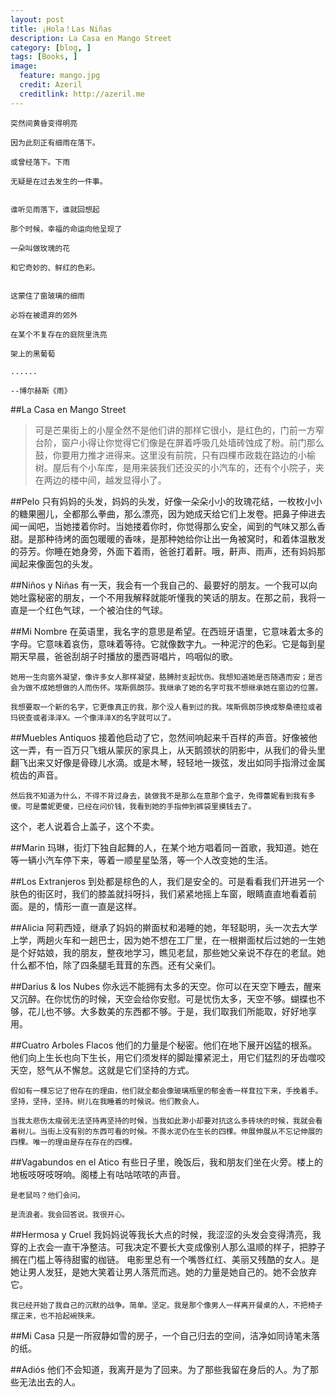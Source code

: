 ```yaml
---
layout: post  
title: ¡Hola！Las Niñas
description: La Casa en Mango Street  
category: [blog, ]  
tags: [Books, ]  
image:
  feature: mango.jpg
  credit: Azeril
  creditlink: http://azeril.me  
---
```


	突然间黄昏变得明亮

	因为此刻正有细雨在落下。

	或曾经落下。下雨

	无疑是在过去发生的一件事。


	谁听见雨落下，谁就回想起

	那个时候，幸福的命运向他呈现了

	一朵叫做玫瑰的花

	和它奇妙的、鲜红的色彩。


	这蒙住了窗玻璃的细雨

	必将在被遗弃的郊外

	在某个不复存在的庭院里洗亮

	架上的黑葡萄

	......

	--博尔赫斯《雨》


##La Casa en Mango Street
> 可是芒果街上的小屋全然不是他们讲的那样它很小，是红色的，门前一方窄台阶，窗户小得让你觉得它们像是在屏着呼吸几处墙砖蚀成了粉。前门那么鼓，你要用力推才进得来。这里没有前院，只有四棵市政栽在路边的小榆树。屋后有个小车库，是用来装我们还没买的小汽车的，还有个小院子，夹在两边的楼中间，越发显得小了。

##Pelo
	只有妈妈的头发，妈妈的头发，好像一朵朵小小的玫瑰花结，一枚枚小小的糖果圈儿，全都那么拳曲，那么漂亮，因为她成天给它们上发卷。把鼻子伸进去闻一闻吧，当她搂着你时。当她搂着你时，你觉得那么安全，闻到的气味又那么香甜。是那种待烤的面包暖暖的香味，是那种她给你让出一角被窝时，和着体温散发的芬芳。你睡在她身旁，外面下着雨，爸爸打着鼾。哦，鼾声、雨声，还有妈妈那闻起来像面包的头发。

##Niños y Niñas
	有一天，我会有一个我自己的、最要好的朋友。一个我可以向她吐露秘密的朋友，一个不用我解释就能听懂我的笑话的朋友。在那之前，我将一直是一个红色气球，一个被泊住的气球。

##Mi Nombre
	在英语里，我名字的意思是希望。在西班牙语里，它意味着太多的字母。它意味着哀伤，意味着等待。它就像数字九。一种泥泞的色彩。它是每到星期天早晨，爸爸刮胡子时播放的墨西哥唱片，呜咽似的歌。

	她用一生向窗外凝望，像许多女人那样凝望，胳膊肘支起忧伤。我想知道她是否随遇而安；是否会为做不成她想做的人而伤怀。埃斯佩朗莎。我继承了她的名字可我不想继承她在窗边的位置。

	我想要取一个新的名字，它更像真正的我，那个没人看到过的我。埃斯佩朗莎换成黎桑德拉或者玛锐查或者泽泽X。一个像泽泽X的名字就可以了。

##Muebles Antiquos
	接着他启动了它，忽然间响起来千百样的声音。好像被他这一弄，有一百万只飞蛾从蒙灰的家具上，从天鹅颈状的阴影中，从我们的骨头里翻飞出来又好像是骨碌儿水滴。或是木琴，轻轻地一拨弦，发出如同手指滑过金属梳齿的声音。

	然后我不知道为什么，不得不背过身去，装做我不是那么在意那个盒子，免得蕾妮看到我有多傻。可是蕾妮更傻，已经在问价钱，我看到她的手指伸到裤袋里摸钱去了。
这个，老人说着合上盖子，这个不卖。

##Marin
	玛琳，街灯下独自起舞的人，在某个地方唱着同一首歌，我知道。她在等一辆小汽车停下来，等着一顺星星坠落，等一个人改变她的生活。

##Los Extranjeros
	到处都是棕色的人，我们是安全的。可是看看我们开进另一个肤色的街区时，我们的膝盖就抖呀抖，我们紧紧地摇上车窗，眼睛直直地看着前面。是的，情形一直一直是这样。

##Alicia 
	阿莉西娅，继承了妈妈的擀面杖和渴睡的她，年轻聪明，头一次去大学上学，两趟火车和一趟巴士，因为她不想在工厂里，在一根擀面杖后过她的一生她是个好姑娘，我的朋友，整夜地学习，瞧见老鼠，那些她父亲说不存在的老鼠。她什么都不怕，除了四条腿毛茸茸的东西。还有父亲们。

##Darius & los Nubes
	你永远不能拥有太多的天空。你可以在天空下睡去，醒来又沉醉。在你忧伤的时候，天空会给你安慰。可是忧伤太多，天空不够。蝴蝶也不够，花儿也不够。大多数美的东西都不够。于是，我们取我们所能取，好好地享用。

##Cuatro Arboles Flacos
	他们的力量是个秘密。他们在地下展开凶猛的根系。他们向上生长也向下生长，用它们须发样的脚趾攥紧泥土，用它们猛烈的牙齿噬咬天空，怒气从不懈怠。这就是它们坚持的方式。

	假如有一棵忘记了他存在的理由，他们就全都会像玻璃瓶里的郁金香一样耷拉下来，手挽着手。坚持，坚持，坚持。树儿在我睡着的时候说。他们教会人。

	当我太悲伤太瘦弱无法坚持再坚持的时候，当我如此渺小却要对抗这么多砖块的时候，我就会看着树儿。当街上没有别的东西可看的时候。不畏水泥仍在生长的四棵。伸展伸展从不忘记伸展的四棵。唯一的理由是存在存在的四棵。

##Vagabundos en el Atico
	有些日子里，晚饭后，我和朋友们坐在火旁。楼上的地板吱呀吱呀响。阁楼上有咕咕哝哝的声音。

	是老鼠吗？他们会问。

	是流浪者。我会回答说。我很开心。

##Hermosa y Cruel
	我妈妈说等我长大点的时候，我涩涩的头发会变得清亮，我穿的上衣会一直干净整洁。可我决定不要长大变成像别人那么温顺的样子，把脖子搁在门槛上等待甜蜜的枷链。
	电影里总有一个嘴唇红红、美丽又残酷的女人。是她让男人发狂，是她大笑着让男人落荒而逃。她的力量是她自己的。她不会放弃它。

	我已经开始了我自己的沉默的战争。简单。坚定。我是那个像男人一样离开餐桌的人，不把椅子摆正来，也不拾起碗筷来。

##Mi Casa
	只是一所寂静如雪的房子，一个自己归去的空间，洁净如同诗笔未落的纸。

##Adiós
	他们不会知道，我离开是为了回来。为了那些我留在身后的人。为了那些无法出去的人。

